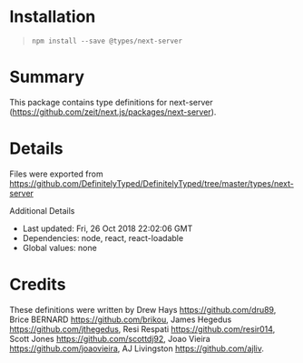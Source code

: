 # Installation
> `npm install --save @types/next-server`

# Summary
This package contains type definitions for next-server (https://github.com/zeit/next.js/packages/next-server).

# Details
Files were exported from https://github.com/DefinitelyTyped/DefinitelyTyped/tree/master/types/next-server

Additional Details
 * Last updated: Fri, 26 Oct 2018 22:02:06 GMT
 * Dependencies: node, react, react-loadable
 * Global values: none

# Credits
These definitions were written by Drew Hays <https://github.com/dru89>, Brice BERNARD <https://github.com/brikou>, James Hegedus <https://github.com/jthegedus>, Resi Respati <https://github.com/resir014>, Scott Jones <https://github.com/scottdj92>, Joao Vieira <https://github.com/joaovieira>, AJ Livingston <https://github.com/ajliv>.
